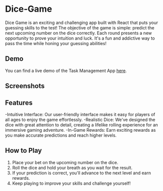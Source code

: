 # Dice-Game
Dice Game is an exciting and challenging app built with React that puts your guessing skills to the test! The objective of the game is simple: predict the next upcoming number on the dice correctly. Each round presents a new opportunity to prove your intuition and luck. It's a fun and addictive way to pass the time while honing your guessing abilities!

## Demo

You can find a live demo of the Task Management App [here](https://divyanshu-dice-game.web.app/).

## Screenshots

## Features
-Intuitive Interface: Our user-friendly interface makes it easy for players of all ages to enjoy the game effortlessly.
-Realistic Dice: We've designed the dice with great attention to detail, creating a lifelike rolling experience for an immersive gaming adventure.
-In-Game Rewards: Earn exciting rewards as you make accurate predictions and reach higher levels.

## How to Play

1. Place your bet on the upcoming number on the dice.
2. Roll the dice and hold your breath as you wait for the result.
3. If your prediction is correct, you'll advance to the next level and earn rewards.
4. Keep playing to improve your skills and challenge yourself!
